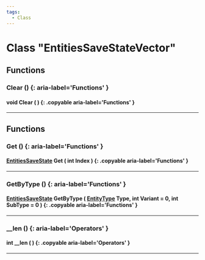 ```yaml
---
tags:
  - Class
---
```

# Class "EntitiesSaveStateVector"

## Functions
### Clear () {: aria-label='Functions' }
#### void Clear ( ) {: .copyable aria-label='Functions' }

___
## Functions

### Get () {: aria-label='Functions' }
#### [EntitiesSaveState](EntitiesSaveState.md) Get ( int Index ) {: .copyable aria-label='Functions' }

___
### GetByType () {: aria-label='Functions' }
#### [EntitiesSaveState](EntitiesSaveState.md) GetByType ( [EntityType](https://wofsauge.github.io/IsaacDocs/rep/enums/EntityType.html) Type, int Variant = 0, int SubType = 0 ) {: .copyable aria-label='Functions' }

___
### __len () {: aria-label='Operators' }
#### int __len ( ) {: .copyable aria-label='Operators' }

___

